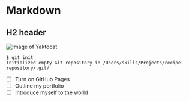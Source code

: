 # Markdown
## H2 header


![Image of Yaktocat](https://octodex.github.com/images/yaktocat.png)

```
$ git init
Initialized empty Git repository in /Users/skills/Projects/recipe-repository/.git/
```




- [ ] Turn on GitHub Pages
- [ ] Outline my portfolio
- [ ] Introduce myself to the world
